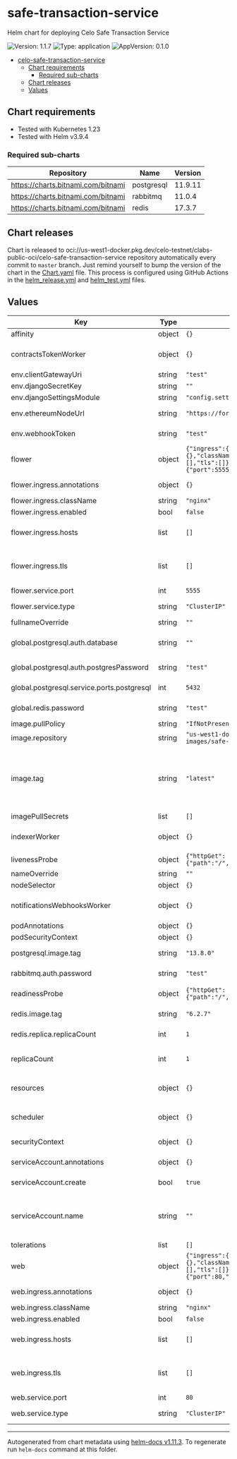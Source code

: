# safe-transaction-service

Helm chart for deploying Celo Safe Transaction Service

![Version: 1.1.7](https://img.shields.io/badge/Version-1.1.7-informational?style=flat-square) ![Type: application](https://img.shields.io/badge/Type-application-informational?style=flat-square) ![AppVersion: 0.1.0](https://img.shields.io/badge/AppVersion-0.1.0-informational?style=flat-square)

- [celo-safe-transaction-service](#celo-safe-transaction-service)
  - [Chart requirements](#chart-requirements)
    - [Required sub-charts](#required-sub-charts)
  - [Chart releases](#chart-releases)
  - [Values](#values)

## Chart requirements

- Tested with Kubernetes 1.23
- Tested with Helm v3.9.4

### Required sub-charts

| Repository | Name | Version |
|------------|------|---------|
| https://charts.bitnami.com/bitnami | postgresql | 11.9.11 |
| https://charts.bitnami.com/bitnami | rabbitmq | 11.0.4 |
| https://charts.bitnami.com/bitnami | redis | 17.3.7 |

## Chart releases

Chart is released to oci://us-west1-docker.pkg.dev/celo-testnet/clabs-public-oci/celo-safe-transaction-service repository automatically every commit to `master` branch.
Just remind yourself to bump the version of the chart in the [Chart.yaml](./Chart.yaml) file.
This process is configured using GitHub Actions in the [helm_release.yml](../../.github/workflows/helm_release.yml)
and [helm_test.yml](../../.github/workflows/helm_test.yml) files.

## Values

| Key | Type | Default | Description |
|-----|------|---------|-------------|
| affinity | object | `{}` | Kubernetes pod affinity |
| contractsTokenWorker | object | `{}` | Contracts-token-worker especific values. Has priority over common values. |
| env.clientGatewayUri | string | `"test"` | Client Gateway URL |
| env.djangoSecretKey | string | `""` | Django Secret Key |
| env.djangoSettingsModule | string | `"config.settings.local"` | Django settings module |
| env.ethereumNodeUrl | string | `"https://forno.celo.org"` | Ethereum Node enviromental variable |
| env.webhookToken | string | `"test"` | Token for the webhook to flush the cache |
| flower | object | `{"ingress":{"annotations":{},"className":"nginx","enabled":false,"hosts":[],"tls":[]},"service":{"port":5555,"type":"ClusterIP"}}` | Flower especific values. Has priority over common values. |
| flower.ingress.annotations | object | `{}` | Flower custom Ingress annotations |
| flower.ingress.className | string | `"nginx"` | Flower Ingress class name |
| flower.ingress.enabled | bool | `false` | Flower Ingress enabled |
| flower.ingress.hosts | list | `[]` | Flower list of hosts to expose flower component. See values.yaml for an example. |
| flower.ingress.tls | list | `[]` | Flower TLS secret for exposing flower component with https. See values.yaml for an example. |
| flower.service.port | int | `5555` | Port for flower service |
| flower.service.type | string | `"ClusterIP"` | Flower Kubernetes Service Type |
| fullnameOverride | string | `""` | Chart full name override |
| global.postgresql.auth.database | string | `""` | Postgresql depencency chart database for storing data |
| global.postgresql.auth.postgresPassword | string | `"test"` | Postgresql depencency chart password |
| global.postgresql.service.ports.postgresql | int | `5432` | Postgresql depencency chart service port |
| global.redis.password | string | `"test"` | Redis depencency chart password |
| image.pullPolicy | string | `"IfNotPresent"` | Image pullpolicy |
| image.repository | string | `"us-west1-docker.pkg.dev/devopsre/clabs-public-images/safe-transaction-service"` | Image repository |
| image.tag | string | `"latest"` | Image tag Please override in terraform via celo-org/infrastructure/terraform-modules/clabs-gnosis-safe-staging/files/transaction-service-values.yaml |
| imagePullSecrets | list | `[]` | Image pull secrets |
| indexerWorker | object | `{}` | Indexer-worker deployment especific values. Has priority over common values. |
| livenessProbe | object | `{"httpGet":{"path":"/","port":"http"},"timeoutSeconds":60}` | Liveness probe configuration |
| nameOverride | string | `""` | Chart name override trigger |
| nodeSelector | object | `{}` | Kubernetes node selector |
| notificationsWebhooksWorker | object | `{}` | Notifications-webhook-worker especific values. Has priority over common values. |
| podAnnotations | object | `{}` | Custom pod annotations |
| podSecurityContext | object | `{}` | Custom pod security context |
| postgresql.image.tag | string | `"13.8.0"` | Postgresql depencency chart image tag (version) |
| rabbitmq.auth.password | string | `"test"` | RabbitMQ depencency chart password |
| readinessProbe | object | `{"httpGet":{"path":"/","port":"http"},"timeoutSeconds":60}` | Readiness probe configuration |
| redis.image.tag | string | `"6.2.7"` | Redis depencency chart image tag (version) |
| redis.replica.replicaCount | int | `1` | Redis depencency chart replicas |
| replicaCount | int | `1` | Common number of deployment replicas (applied to all deployments) |
| resources | object | `{}` | Common container resources (applied to all deployments) |
| scheduler | object | `{}` | Scheduler especific values. Has priority over common values. |
| securityContext | object | `{}` | Custom container security context |
| serviceAccount.annotations | object | `{}` | Annotations to add to the service account |
| serviceAccount.create | bool | `true` | Specifies whether a service account should be created |
| serviceAccount.name | string | `""` | The name of the service account to use. If not set and create is true, a name is generated using the fullname template |
| tolerations | list | `[]` | Kubernetes tolerations |
| web | object | `{"ingress":{"annotations":{},"className":"nginx","enabled":false,"hosts":[],"tls":[]},"service":{"port":80,"type":"ClusterIP"}}` | Web especific values. Has priority over common values. |
| web.ingress.annotations | object | `{}` | Web custom Ingress annotations |
| web.ingress.className | string | `"nginx"` | Web Ingress class name |
| web.ingress.enabled | bool | `false` | Web Ingress enabled |
| web.ingress.hosts | list | `[]` | Web list of hosts to expose web component. See values.yaml for an example. |
| web.ingress.tls | list | `[]` | Web TLS secret for exposing web component with https. See values.yaml for an example. |
| web.service.port | int | `80` | Port for web service |
| web.service.type | string | `"ClusterIP"` | Web Kubernetes Service Type |

----------------------------------------------
Autogenerated from chart metadata using [helm-docs v1.11.3](https://github.com/norwoodj/helm-docs/releases/v1.11.3). To regenerate run `helm-docs` command at this folder.
